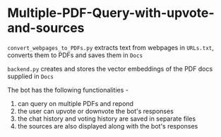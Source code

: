 # Multiple-PDF-Query-with-upvote-and-sources

`convert_webpages_to_PDFs.py` extracts text from webpages in `URLs.txt`, converts them to PDFs and saves them in `Docs`

`backend.py` creates and stores the vector embeddings of the PDF docs supplied in `Docs`

The bot has the following functionalities -
1. can query on multiple PDFs and repond
2. the user can upvote or downvote the bot's responses
3. the chat history and voting history are saved in separate files
4. the sources are also displayed along with the bot's responses
